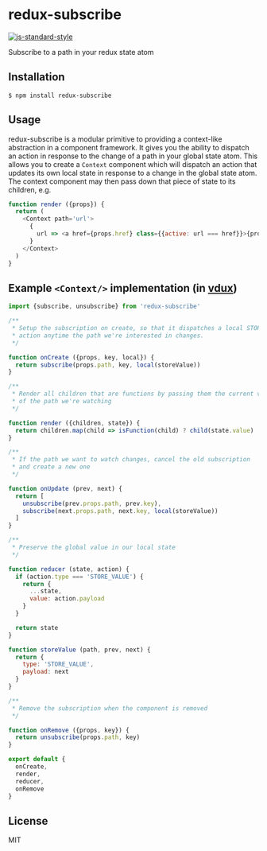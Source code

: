 
# redux-subscribe

[![js-standard-style](https://img.shields.io/badge/code%20style-standard-brightgreen.svg?style=flat)](https://github.com/feross/standard)

Subscribe to a path in your redux state atom

## Installation

    $ npm install redux-subscribe

## Usage

redux-subscribe is a modular primitive to providing a context-like abstraction in a component framework. It gives you the ability to dispatch an action in response to the change of a path in your global state atom. This allows you to create a `Context` component which will dispatch an action that updates its own local state in response to a change in the global state atom. The context component may then pass down that piece of state to its children, e.g.

```javascript
function render ({props}) {
  return (
    <Context path='url'>
      {
        url => <a href={props.href} class={{active: url === href}}>{props.text}</a>
      }
    </Context>
  )
}
```

## Example `<Context/>` implementation (in [vdux](https://github.com/vdux/vdux))


```javascript
import {subscribe, unsubscribe} from 'redux-subscribe'

/**
 * Setup the subscription on create, so that it dispatches a local STORE_VALUE
 * action anytime the path we're interested in changes.
 */

function onCreate ({props, key, local}) {
  return subscribe(props.path, key, local(storeValue))
}

/**
 * Render all children that are functions by passing them the current value
 * of the path we're watching
 */

function render ({children, state}) {
  return children.map(child => isFunction(child) ? child(state.value) : child)
}

/**
 * If the path we want to watch changes, cancel the old subscription
 * and create a new one
 */

function onUpdate (prev, next) {
  return [
    unsubscribe(prev.props.path, prev.key),
    subscribe(next.props.path, next.key, local(storeValue))
  ]
}

/**
 * Preserve the global value in our local state
 */

function reducer (state, action) {
  if (action.type === 'STORE_VALUE') {
    return {
      ...state,
      value: action.payload
    }
  }

  return state
}

function storeValue (path, prev, next) {
  return {
    type: 'STORE_VALUE',
    payload: next
  }
}

/**
 * Remove the subscription when the component is removed
 */

function onRemove ({props, key}) {
  return unsubscribe(props.path, key)
}

export default {
  onCreate,
  render,
  reducer,
  onRemove
}
```

## License

MIT
